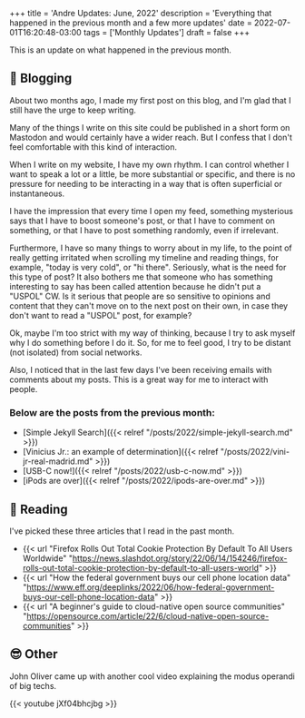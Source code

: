 +++
title = 'Andre Updates: June, 2022'
description = 'Everything that happened in the previous month and a few more updates'
date = 2022-07-01T16:20:48-03:00
tags = ['Monthly Updates']
draft = false
+++

This is an update on what happened in the previous month.

## 📝 Blogging

About two months ago, I made my first post on this blog, and I'm glad that I still have the urge to keep writing.

Many of the things I write on this site could be published in a short form on Mastodon and would certainly have a wider reach. But I confess that I don't feel comfortable with this kind of interaction. 

When I write on my website, I have my own rhythm. I can control whether I want to speak a lot or a little, be more substantial or specific, and there is no pressure for needing to be interacting in a way that is often superficial or instantaneous.

I have the impression that every time I open my feed, something mysterious says that I have to boost someone's post, or that I have to comment on something, or that I have to post something randomly, even if irrelevant.

Furthermore, I have so many things to worry about in my life, to the point of really getting irritated when scrolling my timeline and reading things, for example, "today is very cold", or "hi there". Seriously, what is the need for this type of post? It also bothers me that someone who has something interesting to say has been called attention because he didn't put a "USPOL" CW. Is it serious that people are so sensitive to opinions and content that they can't move on to the next post on their own, in case they don't want to read a "USPOL" post, for example?

Ok, maybe I'm too strict with my way of thinking, because I try to ask myself why I do something before I do it. So, for me to feel good, I try to be distant (not isolated) from social networks.

Also, I noticed that in the last few days I've been receiving emails with comments about my posts. This is a great way for me to interact with people.

### Below are the posts from the previous month:

* [Simple Jekyll Search]({{< relref "/posts/2022/simple-jekyll-search.md" >}})
* [Vinicius Jr.: an example of determination]({{< relref "/posts/2022/vini-jr-real-madrid.md" >}})
* [USB-C now!]({{< relref "/posts/2022/usb-c-now.md" >}})
* [iPods are over]({{< relref "/posts/2022/ipods-are-over.md" >}})

## 📖 Reading

I've picked these three articles that I read in the past month.

* {{< url "Firefox Rolls Out Total Cookie Protection By Default To All Users Worldwide" "https://news.slashdot.org/story/22/06/14/154246/firefox-rolls-out-total-cookie-protection-by-default-to-all-users-world" >}}
* {{< url "How the federal government buys our cell phone location data" "https://www.eff.org/deeplinks/2022/06/how-federal-government-buys-our-cell-phone-location-data" >}}
* {{< url "A beginner's guide to cloud-native open source communities" "https://opensource.com/article/22/6/cloud-native-open-source-communities" >}}

## 😎 Other

John Oliver came up with another cool video explaining the modus operandi of big techs.

{{< youtube jXf04bhcjbg >}}  